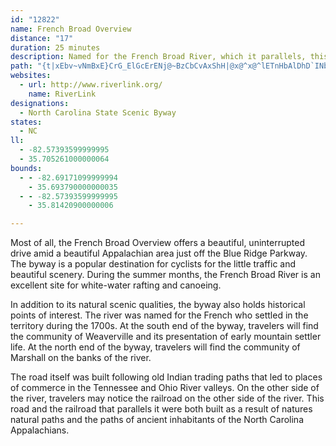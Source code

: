 ```yaml
---
id: "12822"
name: French Broad Overview
distance: "17"
duration: 25 minutes
description: Named for the French Broad River, which it parallels, this route starts in Asheville and travels near many historic sites.
path: "{t|xEbv~vNmBxE}CrG_ElGcErENj@~BzCbCvAxShH|@x@^x@^lETnHbAlDhD`INbB[zAcC~GMx@AlAjBnHLlA?bCMrEUzA_@~@gErGa@jAWnBi@dKLfC`@`BzDlKh@~@d@d@h@T~B\\tJRhCj@b@Nz@r@\\n@Jr@e@rHHr@Rf@bCtC^n@pAz@lAj@~ArAb@RhAPn@`@n@p@`AThAv@jBjCRx@Dn@KvA_@tAeFdMsH]yDRqB\\kAX}Ax@uMfK}@^_ALyDJ_C^uJ`CaExAoAx@_CrB}A~Ak@~@m@pA_DzJcAf@uKrBgDxAwM|KyCpBuDdDaAfCw@hCuCfQaAdEeCzI}CzOKbCTfSbAzFTjBHfDx@tFPjCKxBoA`GY`CSvCk@fCmCfEc@d@cCxBkALsAQgB_A_CoCyAmAcB_A_CcA_LmD_Ca@gBReAb@cAl@}@z@eEtGwBbEsAfD{@tEgArCoEtJqBdFe@fBmEfLuA`FmCfImAvCwDjHqRbc@}@~EcDhO_@`D_@dDOnDIlHSnFi@dCeAvAsADk@Qs@e@m@gAkB{JYmDiBsEgAeBo@e@qJ{C{G]wHBcFeAmDaBeB}AwHgJgHwHgA}@iB_AoA_@yOmAsCg@mEqAoDaBqCeBcHmCgCkAs@g@_D_EqHoMgFgKsB{B_DcCaCaDaBuFqAgIiBoPoAaH_BgEsBaDcAw@yBeASYk@SaFg@_BR}Cz@iDdB}@p@u@`AW~AcEfFw_@zq@gDfFeQzPcBlBwCfEiQfa@u@hDUtBOnE@tUI`Ca@vB}FzN}BtE}GfMO^g@dE{AnLcBnISl@URmB\\{@ScBkCgCkCUc@O_CHaCO_A]}@e@q@s@[o@E}CEiCgAkI`I_BpAcTvNsOnQk@d@e@Pq@@}LkA"
websites:
  - url: http://www.riverlink.org/
    name: RiverLink
designations:
  - North Carolina State Scenic Byway
states:
  - NC
ll:
  - -82.57393599999995
  - 35.705261000000064
bounds:
  - - -82.69171099999994
    - 35.693790000000035
  - - -82.57393599999995
    - 35.81420900000006

---
```


Most of all, the French Broad Overview offers a beautiful, uninterrupted drive amid a beautiful Appalachian area just off the Blue Ridge Parkway. The byway is a popular destination for cyclists for the little traffic and beautiful scenery. During the summer months, the French Broad River is an excellent site for white-water rafting and canoeing.

In addition to its natural scenic qualities, the byway also holds historical points of interest. The river was named for the French who settled in the territory during the 1700s. At the south end of the byway, travelers will find the community of Weaverville and its presentation of early mountain settler life. At the north end of the byway, travelers will find the community of Marshall on the banks of the river.

The road itself was built following old Indian trading paths that led to places of commerce in the Tennessee and Ohio River valleys. On the other side of the river, travelers may notice the railroad on the other side of the river. This road and the railroad that parallels it were both built as a result of natures natural paths and the paths of ancient inhabitants of the North Carolina Appalachians.
